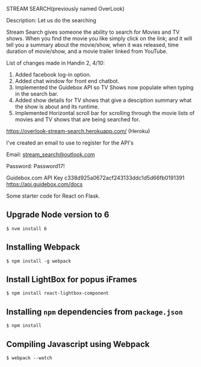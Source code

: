 STREAM SEARCH(previously named OverLook)

Description: Let us do the searching

Stream Search gives someone the ability to search for Movies and TV shows. When you find the movie you like simply click on the link; and it will tell you a summary about the movie/show, when it was released, time duration of movie/show, and a movie trailer linked from YouTube.

List of changes made in Handin 2, 4/10:

1. Added facebook log-in option.
2. Added chat window for front end chatbot.
3. Implemented the Guidebox API so TV Shows now populate when typing in the search bar.
4. Added show details for TV shows that give a desciption summary what the show is about and its runtime.
5. Implemented Horizontal scroll bar for scrolling through the movie lists of movies and TV shows that are being searched for.

https://overlook-stream-search.herokuapp.com/ (Heroku) 

I've created an email to use to register for the API's

Email:
stream_search@outlook.com

Password:
Password17!

Guidebox.com
API Key c338d925a0672acf243133ddc1d5d66fb0191391
https://api.guidebox.com/docs

Some starter code for React on Flask.
  
## Upgrade Node version to 6

```$ nvm install 6```

## Installing Webpack

```$ npm install -g webpack```

## Install LightBox for popus iFrames

```$ npm install react-lightbox-component```

## Installing `npm` dependencies from `package.json`

```$ npm install```

## Compiling Javascript using Webpack

```$ webpack --watch```
